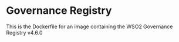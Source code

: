 Governance Registry
===================

This is the Dockerfile for an image containing the WSO2 Governance Registry v4.6.0
